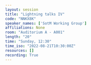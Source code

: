 ```yaml
---
layout: session
title: "Lightning talks IV"
code: "NNKX8K"
speaker_names: ['SotM Working Group']
affiliations: None
room: "Auditorium A - A001"
length: "20"
time: "Sunday, 12:30"
time_iso: "2022-08-21T10:30:00Z"
resources: []
recording: True
---
```




